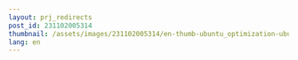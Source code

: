 ```yaml
---
layout: prj_redirects
post_id: 231102005314
thumbnail: /assets/images/231102005314/en-thumb-ubuntu_optimization-ubuntu-appearance.png
lang: en
---
```

